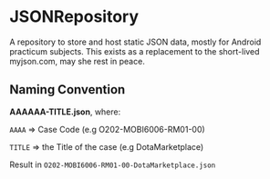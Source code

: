 # JSONRepository
A repository to store and host static JSON data, mostly for Android practicum subjects. This exists as a replacement to the short-lived myjson.com, may she rest in peace.

## Naming Convention

**AAAAAA-TITLE.json**, where:

`AAAA` => Case Code (e.g O202-MOBI6006-RM01-00)

`TITLE` => the Title of the case (e.g DotaMarketplace)

Result in `O202-MOBI6006-RM01-00-DotaMarketplace.json`
